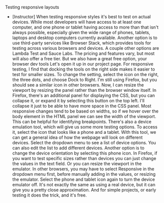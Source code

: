 Testing responsive layouts
- [Instructor] When testing responsive styles it's best to test on actual devices. While most developers will have access to at least one computer, and one phone or tablet having access to more than that isn't always possible, especially given the wide range of phones, tablets, laptops and desktop computers currently available. Another option is to use third-party services like Browser Stack, which provides tools for testing across various browsers and devices. A couple other options are Lambda Test and Sauce Labs. The pricing and features vary, but most will also offer a free tier. But we also have a great free option, your browser dev tools Let's open it up in our project page. For responsive testing, I find that docking the tools on the right side makes it easier to test for smaller sizes. To change the setting, select the icon on the right, the three dots, and choose Dock to Right. I'm still using Firefox, but you should see a similar icon in other browsers. Now, I can resize the viewport by resizing the panel rather than the browser window itself. In Firefox, there's an additional panel for displaying the CSS, but you can collapse it, or expand it by selecting this button on the top left. I'll collapse it just to be able to have more space in the CSS panel. Most responsive changes tend to be based on widths, so if we hover over the body element in the HTML panel we can see the width of the viewport. This can be helpful for identifying breakpoints. There's also a device emulation tool, which will give us some more testing options. To access it, select the icon that looks like a phone and a tablet. With this tool, we can get a general idea of how the webpage will look on different devices. Select the dropdown menu to see a list of device options. You can also edit the list to add different devices. Another option is to change the device orientation by selecting this phone icon. In Firefox, if you want to test specific sizes rather than devices you can just change the values in the text field. Or you can resize the viewport in the emulator. In other browsers, you may have to select Responsive in the dropdown menu first, before manually adding in the values, or resizing the emulator. Select the phone and tablet icon again to turn the device emulator off. It's not exactly the same as using a real device, but it can give you a pretty close approximation. And for simple projects, or early testing it does the trick, and it's free.